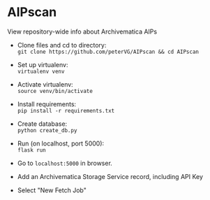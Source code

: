 # AIPscan
View repository-wide info about Archivematica AIPs

* Clone files and cd to directory:  
`git clone https://github.com/peterVG/AIPscan && cd AIPscan`  
* Set up virtualenv:  
`virtualenv venv`  
* Activate virtualenv:  
`source venv/bin/activate`  
* Install requirements:  
`pip install -r requirements.txt`   
* Create database:  
`python create_db.py`      
* Run (on localhost, port 5000):  
`flask run`  
* Go to `localhost:5000` in browser.

* Add an Archivematica Storage Service record, including API Key
* Select "New Fetch Job"
